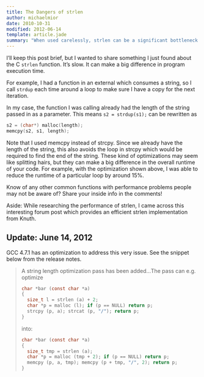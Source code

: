 ```yaml
---
title: The Dangers of strlen
author: michaelmior
date: 2010-10-31
modified: 2012-06-14
template: article.jade
summary: "When used carelessly, strlen can be a significant bottleneck in an application doing heavy string manipulation."
---
```


I’ll keep this post brief, but I wanted to share something I just found about the C `strlen` function. It’s slow. It can make a big difference in program execution time.

For example, I had a function in an external which consumes a string, so I call `strdup` each time around a loop to make sure I have a copy for the next iteration.

In my case, the function I was calling already had the length of the string passed in as a parameter. This means `s2 = strdup(s1);` can be rewritten as

~~~ c
s2 = (char*) malloc(length);
memcpy(s2, s1, length);
~~~

Note that I used memcpy instead of strcpy.
Since we already have the length of the string, this also avoids the loop in strcpy which would be required to find the end of the string.
These kind of optimizations may seem like splitting hairs, but they can make a big difference in the overall runtime of your code.
For example, with the optimization shown above, I was able to reduce the runtime of a particular loop by around 15%.

Know of any other common functions with performance problems people may not be aware of? Share your inside info in the comments!

Aside: While researching the performance of strlen, I came across this interesting forum post which provides an efficient strlen implementation from Knuth.

## Update: June 14, 2012

GCC 4.7.1 has an optimization to address this very issue. See the snippet below from the release notes.

> A string length optimization pass has been added…The pass can e.g. optimize
>
> ~~~ c
> char *bar (const char *a)
> {
>   size_t l = strlen (a) + 2;
>   char *p = malloc (l); if (p == NULL) return p;
>   strcpy (p, a); strcat (p, "/"); return p;
> }
> ~~~
>
> into:
>
> ~~~ c
> char *bar (const char *a)
> {
>   size_t tmp = strlen (a);
>   char *p = malloc (tmp + 2); if (p == NULL) return p;
>   memcpy (p, a, tmp); memcpy (p + tmp, "/", 2); return p;
> }
> ~~~
